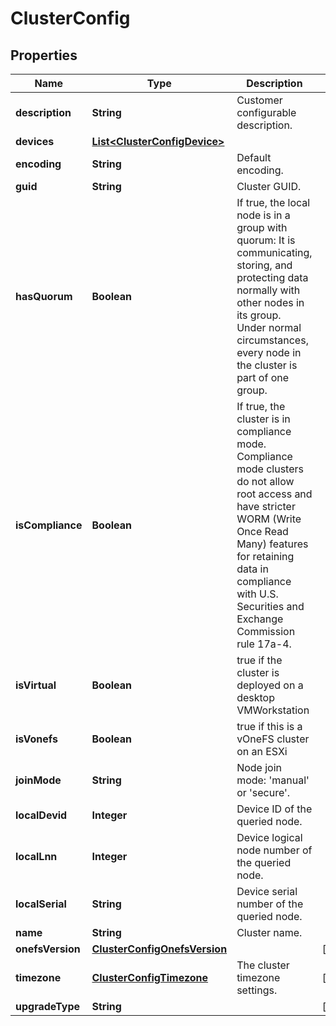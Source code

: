 
# ClusterConfig

## Properties
Name | Type | Description | Notes
------------ | ------------- | ------------- | -------------
**description** | **String** | Customer configurable description. | 
**devices** | [**List&lt;ClusterConfigDevice&gt;**](ClusterConfigDevice.md) |  | 
**encoding** | **String** | Default encoding. | 
**guid** | **String** | Cluster GUID. | 
**hasQuorum** | **Boolean** | If true, the local node is in a group with quorum: It is communicating, storing, and protecting data normally with other nodes in its group.  Under normal circumstances, every node in the cluster is part of one group. | 
**isCompliance** | **Boolean** | If true, the cluster is in compliance mode.  Compliance mode clusters do not allow root access and have stricter WORM (Write Once Read Many) features for retaining data in compliance with U.S. Securities and Exchange Commission rule 17a-4. | 
**isVirtual** | **Boolean** | true if the cluster is deployed on a desktop VMWorkstation | 
**isVonefs** | **Boolean** | true if this is a vOneFS cluster on an ESXi | 
**joinMode** | **String** | Node join mode: &#39;manual&#39; or &#39;secure&#39;. | 
**localDevid** | **Integer** | Device ID of the queried node. | 
**localLnn** | **Integer** | Device logical node number of the queried node. | 
**localSerial** | **String** | Device serial number of the queried node. | 
**name** | **String** | Cluster name. | 
**onefsVersion** | [**ClusterConfigOnefsVersion**](ClusterConfigOnefsVersion.md) |  |  [optional]
**timezone** | [**ClusterConfigTimezone**](ClusterConfigTimezone.md) | The cluster timezone settings. |  [optional]
**upgradeType** | **String** |  |  [optional]



